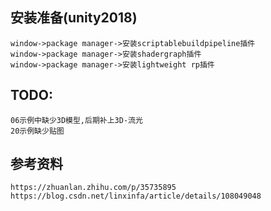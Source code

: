 ## 安装准备(unity2018)
	window->package manager->安装scriptablebuildpipeline插件
	window->package manager->安装shadergraph插件
	window->package manager->安装lightweight rp插件

## TODO:
	06示例中缺少3D模型,后期补上3D-流光
	20示例缺少贴图

## 参考资料
	https://zhuanlan.zhihu.com/p/35735895
	https://blog.csdn.net/linxinfa/article/details/108049048
